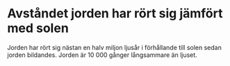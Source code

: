 # Avståndet jorden har rört sig jämfört med solen

Jorden har rört sig nästan en halv miljon ljusår i förhållande till solen sedan
jorden bildandes. Jorden är 10 000 gånger långsammare än ljuset.
